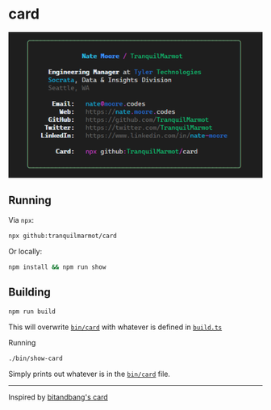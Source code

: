 # card

<p align="center">
    <img src="./preview.png" />
</p>

## Running

Via `npx`:

```sh
npx github:tranquilmarmot/card
```

Or locally:

```sh
npm install && npm run show
```

## Building

```sh
npm run build
```

This will overwrite [`bin/card`](bin/card) with whatever is defined in [`build.ts`](build.ts)

Running

```sh
./bin/show-card
```

Simply prints out whatever is in the [`bin/card`](bin/card) file.

---

Inspired by [bitandbang's card](https://github.com/bnb/bitandbang)